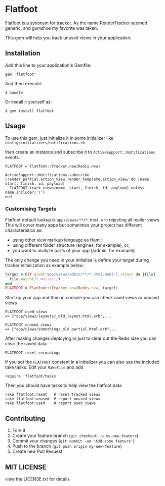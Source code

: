 # Flatfoot

[Flatfoot is a synonym for tracker](http://thesaurus.com/browse/tracker). As the name RenderTracker seemed generic, and gumshoe my favorite was taken.

This gem will help you track unused views in your application.

## Installation

Add this line to your application's Gemfile:

    gem 'flatfoot'

And then execute:

    $ bundle

Or install it yourself as:

    $ gem install flatfoot

## Usage

To use this gem, just initialize it in some initializer like `config/initializers/notifications.rb`

then create an instance and subscribe it to `ActiveSupport::Notifications` events.

    FLATFOOT = Flatfoot::Tracker.new(Redis.new)

	ActiveSupport::Notifications.subscribe /render_partial.action_view|render_template.action_view/ do |name, start, finish, id, payload|
	  FLATFOOT.track_views(name, start, finish, id, payload) unless name.include?('!') 
    end

### Customising Targets

Flatfoot default lookup is `app/views/**/*.html.erb` rejecting all mailer views.
This will cover many apps but sometimes your project has different characteristics as:
  - using other view markup language as Haml;
  - using different folder structure (engines, for example), or;
  - you want to analyze parts of your app (/admin, for example).

The only change you need in your initialize is define your target during tracker
initialization as example below:

```ruby
target = Dir.glob("app/views/admin/**/*.html.haml").reject do |file|
  file.match(/(_mailer)/)
end
FLATFOOT = Flatfoot::Tracker.new(Redis.new, target)
```

Start up your app and then in console you can check used views or unused views

	FLATFOOT.used_views
	=> ["app/views/layouts/_old_layout.html.erb",...
	
	FLATFOOT.unused_views
    => ["app/views/something/_old_partial.html.erb",...

After making changes deploying or just to clear out the Redis size you can clear the saved data.

	FLATFOOT.reset_recordings

If you set the `FLATFOOT` constant in a initializer you can also use the included rake tasks. Edit your `Rakefile` and add

    require 'flatfoot/tasks'

Then you should have tasks to help view the flatfoot data

    rake flatfoot:reset   # reset tracked views
    rake flatfoot:unused  # report unused views
    rake flatfoot:used    # report used views

## Contributing

1. Fork it
2. Create your feature branch (`git checkout -b my-new-feature`)
3. Commit your changes (`git commit -am 'Add some feature'`)
4. Push to the branch (`git push origin my-new-feature`)
5. Create new Pull Request

## MIT LICENSE

view the LICENSE.txt for details
